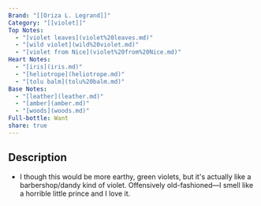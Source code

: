 ```yaml
---
Brand: "[[Oriza L. Legrand]]"
Category: "[[violet]]"
Top Notes:
  - "[violet leaves](violet%20leaves.md)"
  - "[wild violet](wild%20violet.md)"
  - "[violet from Nice](violet%20from%20Nice.md)"
Heart Notes:
  - "[iris](iris.md)"
  - "[heliotrope](heliotrope.md)"
  - "[tolu balm](tolu%20balm.md)"
Base Notes:
  - "[leather](leather.md)"
  - "[amber](amber.md)"
  - "[woods](woods.md)"
Full-bottle: Want
share: true
---
```

## Description
- I though this would be more earthy, green violets, but it's actually like a barbershop/dandy kind of violet. Offensively old-fashioned—I smell like a horrible little prince and I love it.
